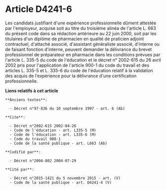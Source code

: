 # Article D4241-6

Les candidats justifiant d'une expérience professionnelle dûment attestée par l'employeur, acquise soit au titre du troisième
alinéa de l'article L. 663 du présent code dans sa rédaction antérieure au 22 juin 2000, soit par les titulaires d'un diplôme
de pharmacien en qualité de praticien adjoint contractuel, d'attaché associé, d'assistant généraliste associé, d'interne ou
de faisant fonction d'interne, peuvent demander la délivrance du brevet professionnel de préparateur en pharmacie dans les
conditions prévues par l'article L. 335-5 du code de l'éducation et le décret n° 2002-615 du 26 avril 2002 pris pour
l'application de l'article 900-1 du code du travail et des articles L. 335-5 et L. 335-6 du code de l'éducation relatif à la
validation des acquis de l'expérience pour la délivrance d'une certification professionnelle.

**Liens relatifs à cet article**

	**Anciens textes**:

	  - Décret n°97-836 du 10 septembre 1997 - art. 6 (Ab)

	**Cite**:

	  - Décret n°2002-615 2002-04-26
	  - Code de l'éducation - art. L335-5 (M)
	  - Code de l'éducation - art. L335-6 (M)
	  - Code du travail 900-1
	  - Code de la santé publique - art. L663 (Ab)

	**Codifié par**:

	  - Décret n°2004-802 2004-07-29

	**Cité par**:

	  - Décret n°2015-1421 du 5 novembre 2015 - art. (V)
	  - Code de la santé publique - art. D4241-4 (V)
